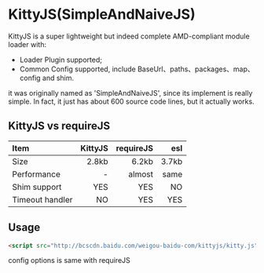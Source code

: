 # KittyJS(SimpleAndNaiveJS)

KittyJS is a super lightweight but indeed complete AMD-compliant module loader with:

- Loader Plugin supported;
- Common Config supported, include BaseUrl、paths、packages、map、config and shim.

it was originally named as 'SimpleAndNaiveJS', since its implement is really simple. In fact, it just has about 600 source code lines, but it actually works.

## KittyJS vs requireJS
| Item      |  KittyJS | requireJS  | esl |
| :-- | --:| --: | --: |
| Size      | 2.8kb  |  6.2kb | 3.7kb |
| Performance  | - |  almost  | same |
| Shim support | YES | YES | NO |
| Timeout handler| NO | YES | YES |

## Usage
```html
<script src="http://bcscdn.baidu.com/weigou-baidu-com/kittyjs/kitty.js"></script>
```

config options is same with requireJS

